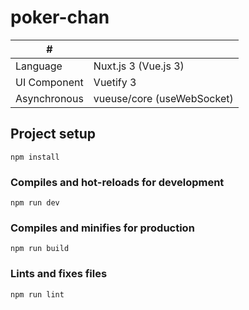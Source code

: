 # poker-chan

| # | |
| ---- | ---- |
| Language| Nuxt.js 3 (Vue.js 3) |
| UI Component | Vuetify 3 |
| Asynchronous | vueuse/core (useWebSocket) |

## Project setup
```
npm install
```

### Compiles and hot-reloads for development
```
npm run dev
```

### Compiles and minifies for production
```
npm run build
```

### Lints and fixes files
```
npm run lint
```
</details>
